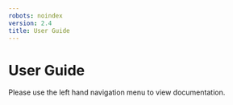 ```yaml
---
robots: noindex
version: 2.4
title: User Guide
---
```


# User Guide

Please use the left hand navigation menu to view documentation.
